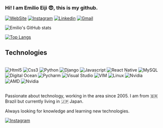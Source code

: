 ### Hi! I am Emilio Eiji 😎, this is my github. 

[![WebSite](https://img.shields.io/badge/emilioeiji.com.br-000000?style=for-the-badge&logo=About.me&logoColor=white)](http://emilioeiji.com.br)
[![Instagram](https://img.shields.io/badge/Instagram-E4405F?style=for-the-badge&logo=instagram&logoColor=white)](https://www.instagram.com/emilioeiji/)
[![Linkedin](https://img.shields.io/badge/LinkedIn-0077B5?style=for-the-badge&logo=linkedin&logoColor=white)](https://www.linkedin.com/in/emilioeiji/)
[![Gmail](https://img.shields.io/badge/Gmail-D14836?style=for-the-badge&logo=gmail&logoColor=white)](emilioeiji@gmail.com)

![Emilio's GitHub stats](https://github-readme-stats.vercel.app/api?username=emilioeiji&show_icons=true&theme=dracula)

[![Top Langs](https://github-readme-stats.vercel.app/api/top-langs/?username=emilioeiji&layout=compact)](https://github.com/emilioeiji/github-readme-stats)



## Technologies

<div style='display: inline_block'><br/>
    <img align='center' alt='Html5' src='https://img.shields.io/badge/HTML5-E34F26?style=for-the-badge&logo=html5&logoColor=white' />
    <img align='center' alt='Css3' src='https://img.shields.io/badge/CSS3-1572B6?style=for-the-badge&logo=css3&logoColor=white' />
    <img align='center' alt='Python' src='https://img.shields.io/badge/Python-14354C?style=for-the-badge&logo=python&logoColor=white' />
    <img align='center' alt='Django' src='https://img.shields.io/badge/Django-092E20?style=for-the-badge&logo=django&logoColor=white' />
    <img align='center' alt='Javascript' src='https://img.shields.io/badge/JavaScript-323330?style=for-the-badge&logo=javascript&logoColor=F7DF1E' />
    <img align='center' alt='React Native' src='https://img.shields.io/badge/React_Native-20232A?style=for-the-badge&logo=react&logoColor=61DAFB' />
    <img align='center' alt='MySQL' src='https://img.shields.io/badge/MySQL-00000F?style=for-the-badge&logo=mysql&logoColor=white' />
    <img align='center' alt='Digital Ocean' src='https://img.shields.io/badge/Digital_Ocean-0080FF?style=for-the-badge&logo=DigitalOcean&logoColor=white' />
    <img align='center' alt='Pycharm' src='https://img.shields.io/badge/PyCharm-000000.svg?&style=for-the-badge&logo=PyCharm&logoColor=white' />
    <img align='center' alt='Visual Studio' src='https://img.shields.io/badge/Visual_Studio-5C2D91?style=for-the-badge&logo=visual%20studio&logoColor=white' />
    <img align='center' alt='VIM' src='https://img.shields.io/badge/VIM-%2311AB00.svg?&style=for-the-badge&logo=vim&logoColor=white' />
    <img align='center' alt='Linux' src='https://img.shields.io/badge/Linux-FCC624?style=for-the-badge&logo=linux&logoColor=black' />
    <img align='center' alt='Nvidia' src='https://img.shields.io/badge/NVIDIa-RTX3050-76B900?style=for-the-badge&logo=nvidia&logoColor=white' />
    <img align='center' alt='AMD' src='https://img.shields.io/badge/AMD-Ryzen_7_5800H-ED1C24?style=for-the-badge&logo=amd&logoColor=white' />
    <img align='center' alt='Nvidia' src='https://img.shields.io/badge/Lenovo-Yoga_Slim_7_Pro-999999?style=for-the-badge&logo=lenovo&logoColor=white' />
</div><br/>

Passionate about technology, working in the area since 2005. I am from 🇧🇷 Brazil but currently living in 🇯🇵 Japan.
<br/>

Always looking for knowledge and learning new technologies.
<br/>

[![Instagram](https://img.shields.io/badge/Miyuki-E4405F?style=for-the-badge&logo=undertale&logoColor=white)](https://www.instagram.com/aida.miyuki/)
